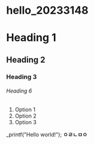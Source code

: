 # hello_20233148

# Heading 1
## Heading 2
### Heading 3
###### Heading 6

1. Option 1
2. Option 2
3. Option 3


_printf("Hello world!");
__ㅇㄹㄴㅁㅇ__
